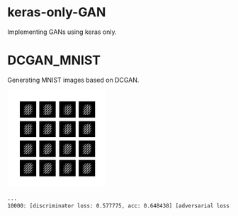# keras-only-GAN
Implementing GANs using keras only.

# DCGAN_MNIST
Generating MNIST images based on DCGAN.

![dcgan](./images/dcgan.gif)

```bash
...
10000: [discriminator loss: 0.577775, acc: 0.648438] [adversarial loss: 1.216242, acc: 0.234375]
```
